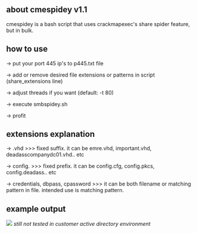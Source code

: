## about cmespidey v1.1
cmespidey is a bash script that uses crackmapexec's share spider feature, but in bulk.
## how to use
-> put your port 445 ip's to p445.txt file

-> add or remove desired file extensions or patterns in script (share_extensions line)

-> adjust threads if you want (default: -t 80)

-> execute smbspidey.sh

-> profit

## extensions explanation
-> .vhd >>> fixed suffix. it can be emre.vhd, important.vhd, deadasscompanydc01.vhd.. etc

-> config. >>> fixed prefix. it can be config.cfg, config.pkcs, config.deadass.. etc

-> credentials, dbpass, cpassword >>> it can be both filename or matching pattern in file. intended use is matching pattern.

## example output
![](https://raw.githubusercontent.com/crosscutsaw/cmespidey/main/cmespidey.PNG)
*still not tested in customer active directory environment*
